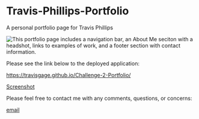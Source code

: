# Travis-Phillips-Portfolio

A personal portfolio page for Travis Phillips

![This portfolio page includes a navigation bar, an About Me seciton with a headshot, links to examples of work, and a footer section with contact information.](./assets/images/Screenshot%202024-09-14%20at%207.11.14 PM.png)

Please see the link below to the deployed application: 

https://travisgage.github.io/Challenge-2-Portfolio/

[Screenshot](./assets/images/Screenshot%202024-09-24%20at%207.52.11 PM.png)

Please feel free to contact me with any comments, questions, or concerns:

[email](travisgagephillips@gmail.com)

